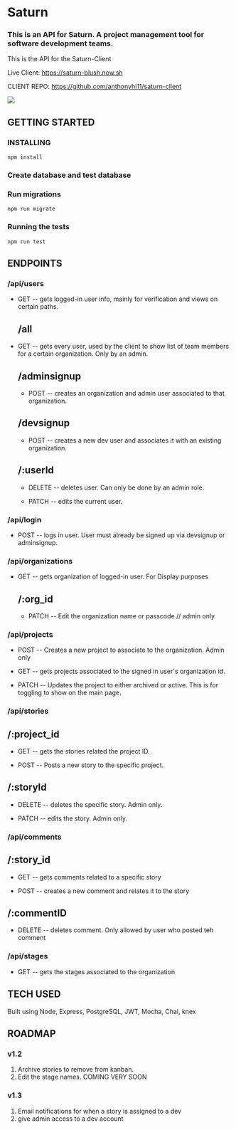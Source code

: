 # Saturn

### This is an API for Saturn. A project management tool for software development teams.

This is the API for the Saturn-Client

Live Client: https://saturn-blush.now.sh

CLIENT REPO: https://github.com/anthonyhi11/saturn-client


![](https://media.giphy.com/media/Ynf1JVlfTPQoYA6zMn/giphy.gif)

## GETTING STARTED

### INSTALLING

`npm install`

### Create database and test database

### Run migrations

`npm run migrate`

### Running the tests

`npm run test`

## ENDPOINTS

### /api/users

- GET -- gets logged-in user info, mainly for verification and views on certain paths.

  ## /all

- GET -- gets every user, used by the client to show list of team members for a certain organization. Only by an admin.

  ## /adminsignup

  - POST -- creates an organization and admin user associated to that organization.

  ## /devsignup

  - POST -- creates a new dev user and associates it with an existing organization.

  ## /:userId

  - DELETE -- deletes user. Can only be done by an admin role.

  - PATCH -- edits the current user.

### /api/login

- POST -- logs in user. User must already be signed up via devsignup or adminsignup.

### /api/organizations

- GET -- gets organization of logged-in user. For Display purposes

  ## /:org_id

  - PATCH -- Edit the organization name or passcode // admin only

### /api/projects

- POST -- Creates a new project to associate to the organization. Admin only
- GET -- gets projects associated to the signed in user's organization id.

- PATCH -- Updates the project to either archived or active. This is for toggling to show on the main page.

### /api/stories

## /:project_id

- GET -- gets the stories related the project ID.

- POST -- Posts a new story to the specific project.

## /:storyId

- DELETE -- deletes the specific story. Admin only.

- PATCH -- edits the story. Admin only.

### /api/comments

## /:story_id

- GET -- gets comments related to a specific story

- POST -- creates a new comment and relates it to the story

## /:commentID

- DELETE -- deletes comment. Only allowed by user who posted teh comment

### /api/stages

- GET -- gets the stages associated to the organization

## TECH USED

Built using Node, Express, PostgreSQL, JWT, Mocha, Chai, knex

## ROADMAP

### v1.2

1. Archive stories to remove from kanban.
2. Edit the stage names. COMING VERY SOON

### v1.3

1. Email notifications for when a story is assigned to a dev
2. give admin access to a dev account
